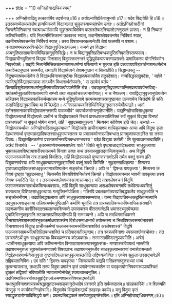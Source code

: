 +++
title = "10 अग्निहोत्राद्यधिकरणम्"

+++
अग्निहोत्रादितु तत्कार्यायैव तद्दर्शनात्॥16॥ अयोऽन्यपिह्येकेषामुभयोः॥17॥ यदेव विद्ययेति हि॥18॥ इतरस्याप्येलमसंश्लेष इत्यधिकरणे विद्याबलात् सुकृतस्याप्यसंश्सेष उक्तः। अतोऽग्निहोत्रादीनां नित्यनैमित्तिकानां स्वाश्रमधर्माणामपि सुकृतत्वाविशेषेण फलाश्लेषादनिच्छतोऽननुष्ठानं प्राप्तम्। न हि निष्फलं कश्चिच्चिर्षति। यदि नित्यनेमित्तिकानां फलवत्त्व स्यात्, तदानीमश्लेषवचनमेव निर्विषयं स्यात्, तदनीमश्लेषवचनमेव निर्विषयं स्यात्। तस्य विषयान्तरकल्पनेऽपि तेषां फलमपि न पशामः। नचाप्रायणमहरहरविच्छेदेन विद्यानुवृत्तिस्तत्फलम्। कमर्ण इव विद्याया अप्यनुतिष्ठासामात्रेणाविच्छिन्नानुवृत्तिसिद्धेः। न च विद्यानुवृत्तिप्रतिबन्धकदुरितनिवृततिस्तत्फलम्। विद्याप्राचीनदुरितानां विद्यया विनाशात् विदुषस्तदनन्तरं बुद्धिपूर्वकपापचरणाप्रसक्तेः प्रामादिकस्य योगनिषेवणेन निवृत्त्येक्तेः। यद्यपि नित्यनैमित्तिककानामाश्रमधर्माणां परित्यागो न युज्यत इति प्रत्यवायपरिहारार्थमाश्रमधर्मत्वेन कथञ्चिदनुष्ठानं समर्थ्येत, तथाऽपि विद्यार्थत्वने तेषामनुष्ठानं न सिध्यतीति॥ सिद्धान्तस्तु -- विदुषाप्याश्रमधर्मत्वेन ते विद्यार्थ्तवेनाफ्यनुष्ठेयाः विद्यारूपकार्यायैव तदुपदेशात्। नन्वसिद्धस्तदुपदेशः, ' यज्ञेने ' त्यादिश्रुतेर्विद्यादयात्प्राक् तादर्थ्येन विधानार्थतोपपत्तेः, ' स खल्वेदं वर्तय ' न्नित्यादिश्रुतेपराश्रमधर्मानुवृत्तिमात्रविषयत्वोपपत्तेरिति चेन्न। उदयहृतश्रुतिद्वयस्याप्यन्तिमप्रत्ययपर्यन्तविद्य- यर्थकर्मानुवृततविषयत्वस्यापि सम्भवे तथा सङ्कोचकल्पनायोगात्। न च नैष्फलम्। यावद्विद्यानुवृत्त्यनुष्ठेयत्वेन सहितस्य विद्यासहकारिकर्मजातस्य मध्ये बुद्धिपूर्वंत्यागे सत्ययथाशास्त्रानुष्ठानतः प्रत्यवायेन चित्तदोषे हि सति कदाचिद्विद्यानुवर्तायिषा वा विच्छिद्येत। अन्तिमप्रत्ययवनिरोधिनिषिद्धानुष्ठानरुचेर्वोत्पद्यते। अतो दर्शनसमानाकारविद्योदयानन्तरमपि यावज्जीवं" व्दयार्थकर्माण्यनुष्ठेयानीति। यद्यग्निहोत्रादिसाधुकृत्या विद्योत्पत्त्यार्था विद्योत्पत्तेः प्राचीनं च विद्योदयकाले स्थितं प्रारब्धफलव्यतिरिक्तं सर्वं सुकृतं विद्यया विनष्टं प्रारब्धफलं" च सुकृतं भोगेन नाश्यं, तर्हि ' सुहृदस्साधुकृत्या ' मित्यस्य कोविषय इति चेत्। उच्यते -- विद्योत्पत्त्यर्थायाः अग्निहोत्रादिसाधुकृत्यायाः" विद्योत्पत्तेः प्राचीनायाश्च शाधिकृत्यायाः अन्या अपि विदुषा कृता देहधारणार्था वृष्ट्यन्नाद्यादिफलस्साधुकृत्यास्ततत्र या प्रबलकर्मान्तरप्रतिबन्धात् प्रागभुक्तफलाऽस्ति सा तस्या विषयः। विद्यारहितकर्मणां प्रबलकर्मान्तरप्रितबन्धसम्भवस्य ' यदेव विद्यया करोती ' ति श्रुत्याऽवगतत्वादिति। अत्रेदं विचार्यते। -- ' इतरस्याप्येवमसमसश्लेषः पाते ' त्विति सूत्रे वृष्ट्यान्नाद्यादिफलायाः साधुकृत्यायाः भुक्तफलावशिष्टायाशरीरपातसमये विनाश उक्तः कथं तस्यास्सुहृतद्गामित्वनुच्यते। अथ विदुषि फलाजनकत्वेमेव तत्र तन्नाशो विवक्षितः, तर्हि विद्योदयकाले पुण्यान्तरनाशोऽपि तथैव वक्तुं शक्य इति विदूषास्सर्वस्या अपि साधुकृत्यायास्सुहृद्गामित्वे वक्तुं शक्ये किमिति ' सुहृदस्साधिकृत्या ' मित्यस्य वृष्ट्यन्नाद्यादिफलसाधइकृत्यामात्रविष्यत्वेन सङ्कोचः क्रियते। अपि च ' द्विषन्तः पापकृत्या '; मित्यस्य कं विषयं दृष्ट्वा 'सुहृदस्साधु ' मित्यस्यैव विषयविशेषनिर्धारणं क्रियते। विद्योत्पत्त्यनन्तर भावनी पापकृत्या तस्य विषयः स्यादिति चेत् न। तस्यामप्यश्लेषवचनसत्त्वासाम्यात्। यदि तत्राश्लेषवचनं विदुषि फलाजनकत्वमात्रार्थकमित्यध्यवसायः, तर्हि विदुषि साधुकृत्याया अशअलेषवचनमपि तथैवेत्यध्यवसितुं शक्यत्वात् विशिष्टसाधुकृत्यायाः गत्युक्तिर्नापोक्षिता। गतिरपि प्रबलकर्मातपरप्रतिबद्धफलैव साधुकृत्येति न सङ्कोचनीयम्। तदप्रतिबद्धफलाया अपि साधुकृत्यायास्सम्भवात्। यस्य विद्याप्रतिबन्धकदुरितान्यल्पानि तद्भूयस्त्वशङ्काया तन्निवत्त्यर्थमनुष्ठितानि कर्माणि भूयांसि तत्र प्रारब्धप्रतिबन्धकविघ्नाधिकसंख्यानि मङ्गळानीच कारीरिवददत्तफलान्यवशिष्यन्ते उपासकस्य वीतरागत्वेऽपि भ्रमात्तदभ्युदयेच्छया पुत्रादिभिरनुष्ठइतानि तटाकरामप्रतिष्ठादीन्यपि हि सम्भाव्यन्ते। अपि च तदधिगमाधिकरणे विनाशाश्लेषशास्त्रयोरभुक्तकर्माक्षयशास्त्रेण विरोधसमाधानार्थे तयोस्तस्य च भिन्नविषयत्वसमर्थनावसरे विनाशशास्त्रं विदुषइ प्राचीनकर्मणां फलजननसामर्थ्यविनाशशक्तिं अश्लेषशास्त्रं" विदुषि फलजननसामर्थ्योत्पत्तिप्रितबन्धशक्तिं च प्रतिपादयतीत्युक्तम्। तत्र स्वरूपविनाशः स्वरूपाश्लेषश्चोक्तः। तत एवावगतेऽर्थे पुनः साधुकृत्यायाः विषयप्रश्नस्य कोऽवकाशः। तस्मात्सर्वमिदमनुपपन्नमिति। अत्रेदं -प्राचीनसाधुकृत्याया अपि कश्चिन्मन्येत विनाष्टायास्तस्यास्सुहृत्संक्र- मणशास्त्रविषयत्वं नास्तीति तदाशयमनुरुध्य सुहृस्तंक्रमणवाक्ये विषयप्रश्नः तदाशयमनुरुध्यैव साधइकृत्यान्तराणां वनासेऽप्यन्ततो विद्वद्देहधारणार्थत्वेनानुवृत्ता वृष्ट्यादिफलासाधुकृत्यास्ततीति तद्विषयत्वोक्तिः। एवमेव सुकृतान्तरसद्भावेऽपि तद्विषयतानिक्तिः। एवं सति ' द्विषन्तः पापकृत्या ' मित्यस्यापि यद्यपि गतिप्रश्नतदुत्तराभ्यां भाव्यं तुल्यन्यायत्वात्, तथाऽपि तस्य विदुषा प्रमादेन कृतं प्रमादेनानवकाशेन वा यदकृतयोगनिषवणरूपप्रायश्चितं दुष्कृतं तद्विषयो भविष्यतीति न्यायसाम्येनोन्नेतुं शक्यत्वात्त्दनुक्तिः। तदधिगमाधिकरणोक्तसुहृद्विशत्संक्रमणशास्त्रविषयसद्भावेऽपि यथाश्रुतविनाशशास्त्रार्थश्रद्धासुतटस्थशङ्कानुरोधादेवं प्रश्नत्तरे इति सर्वमवदातम्॥ संग्रहकारिके॥ न श्लिष्यति चेत्सुकृं न कार्यमेवाग्निहोत्रादि। विदुषामेवं विद्यावेशद्यार्थे तदहरहः कार्यम्॥ यत्तु विदुषा कृतं स्याद्धृष्ट्यारोग्यादिसिद्धये कर्म। प्रबलप्रतिबद्धफलं तस्यैवसुहृद्गतेरुक्तिः॥ इति अग्निहोत्राद्यधिकरणम्॥10॥